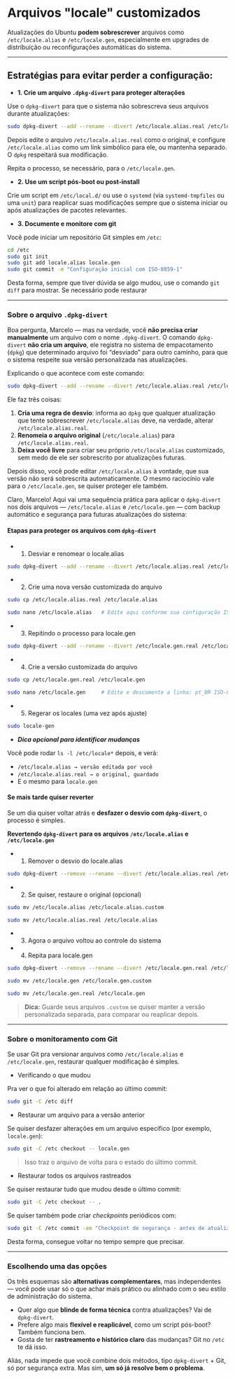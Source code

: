 # Arquivos "locale" customizados

Atualizações do Ubuntu **podem sobrescrever** arquivos como `/etc/locale.alias` e `/etc/locale.gen`, especialmente em upgrades de distribuição ou reconfigurações automáticas do sistema.
___

## Estratégias para evitar perder a configuração:

- **1. Crie um arquivo `.dpkg-divert` para proteger alterações**

Use o `dpkg-divert` para que o sistema não sobrescreva seus arquivos durante atualizações:

```bash
sudo dpkg-divert --add --rename --divert /etc/locale.alias.real /etc/locale.alias
```

Depois edite o arquivo `/etc/locale.alias.real` como o original, e configure `/etc/locale.alias` como um link simbólico para ele, ou mantenha separado. O `dpkg` respeitará sua modificação.

Repita o processo, se necessário, para o `/etc/locale.gen`.

- **2. Use um script pós-boot ou post-install**

Crie um script em `/etc/local.d/` ou use o `systemd` (via `systemd-tmpfiles` ou uma `unit`) para reaplicar suas modificações sempre que o sistema iniciar ou após atualizações de pacotes relevantes.

- **3. Documente e monitore com git**

Você pode iniciar um repositório Git simples em `/etc`:

```bash
cd /etc
sudo git init
sudo git add locale.alias locale.gen
sudo git commit -m "Configuração inicial com ISO-8859-1"
```

Desta forma, sempre que tiver dúvida se algo mudou, use o comando `git diff` para mostrar. Se necessário pode restaurar

---
### Sobre o arquivo `.dpkg-divert`

Boa pergunta, Marcelo — mas na verdade, você **não precisa criar manualmente** um arquivo com o nome `.dpkg-divert`. O comando `dpkg-divert` **não cria um arquivo**, ele registra no sistema de empacotamento (`dpkg`) que determinado arquivo foi “desviado” para outro caminho, para que o sistema respeite sua versão personalizada nas atualizações.

Explicando o que acontece com este comando:

```bash
sudo dpkg-divert --add --rename --divert /etc/locale.alias.real /etc/locale.alias
```

Ele faz três coisas:

1. **Cria uma regra de desvio**: informa ao `dpkg` que qualquer atualização que tente sobrescrever `/etc/locale.alias` deve, na verdade, alterar `/etc/locale.alias.real`.
2. **Renomeia o arquivo original** (`/etc/locale.alias`) para `/etc/locale.alias.real`.
3. **Deixa você livre** para criar seu próprio `/etc/locale.alias` customizado, sem medo de ele ser sobrescrito por atualizações futuras.

Depois disso, você pode editar `/etc/locale.alias` à vontade, que sua versão não será sobrescrita automaticamente. O mesmo raciocínio vale para o `/etc/locale.gen`, se quiser proteger ele também.

Claro, Marcelo! Aqui vai uma sequência prática para aplicar o `dpkg-divert` nos dois arquivos — `/etc/locale.alias` e `/etc/locale.gen` — com backup automático e segurança para futuras atualizações do sistema:

#### Etapas para proteger os arquivos com `dpkg-divert`

- 1. Desviar e renomear o locale.alias
```bash
sudo dpkg-divert --add --rename --divert /etc/locale.alias.real /etc/locale.alias
```

- 2. Crie uma nova versão customizada do arquivo
```bash
sudo cp /etc/locale.alias.real /etc/locale.alias
```
```bash
sudo nano /etc/locale.alias   # Edite aqui conforme sua configuração ISO-8859-1
```

- 3. Repitindo o processo para locale.gen
```bash
sudo dpkg-divert --add --rename --divert /etc/locale.gen.real /etc/locale.gen
```

- 4. Crie a versão customizada do arquivo
```bash
sudo cp /etc/locale.gen.real /etc/locale.gen
```
```bash
sudo nano /etc/locale.gen     # Edite e descomente a linha: pt_BR ISO-8859-1
```

- 5. Regerar os locales (uma vez após ajuste)
```bash
sudo locale-gen
```

- ***Dica opcional para identificar mudanças***

Você pode rodar `ls -l /etc/locale*` depois, e verá:

- `/etc/locale.alias → versão editada por você`
- `/etc/locale.alias.real → o original, guardado`
- E o mesmo para `locale.gen`

#### Se mais tarde quiser reverter

Se um dia quiser voltar atrás e **desfazer o desvio com `dpkg-divert`**, o processo é simples.

**Revertendo `dpkg-divert` para os arquivos `/etc/locale.alias` e `/etc/locale.gen`**


- 1. Remover o desvio do locale.alias
```bash
sudo dpkg-divert --remove --rename --divert /etc/locale.alias.real /etc/locale.alias
```

- 2. Se quiser, restaure o original (opcional)
```bash
sudo mv /etc/locale.alias /etc/locale.alias.custom
```
```bash
sudo mv /etc/locale.alias.real /etc/locale.alias
```

- 3. Agora o arquivo voltou ao controle do sistema

- 4. Repita para locale.gen
```bash
sudo dpkg-divert --remove --rename --divert /etc/locale.gen.real /etc/locale.gen
```
```bash
sudo mv /etc/locale.gen /etc/locale.gen.custom
```
```bash
sudo mv /etc/locale.gen.real /etc/locale.gen
```

> **Dica:** Guarde seus arquivos `.custom` se quiser manter a versão personalizada separada, para comparar ou reaplicar depois.
___

### Sobre o monitoramento com Git

Se usar Git pra versionar arquivos como `/etc/locale.alias` e `/etc/locale.gen`, restaurar qualquer modificação é simples.

- Verificando o que mudou

Pra ver o que foi alterado em relação ao último commit:

```bash
sudo git -C /etc diff
```

- Restaurar um arquivo para a versão anterior

Se quiser desfazer alterações em um arquivo específico (por exemplo, `locale.gen`):

```bash
sudo git -C /etc checkout -- locale.gen
```

> Isso traz o arquivo de volta para o estado do último commit.

- Restaurar todos os arquivos rastreados

Se quiser restaurar tudo que mudou desde o último commit:

```bash
sudo git -C /etc checkout -- .
```

Se quiser também pode criar *checkpoints* periódicos com:

```bash
sudo git -C /etc commit -am "Checkpoint de segurança - antes de atualização"
```

Desta forma, consegue voltar no tempo sempre que precisar.
___

### Escolhendo uma das opções

Os três esquemas são **alternativas complementares**, mas independentes — você pode usar só o que achar mais prático ou alinhado com o seu estilo de administração do sistema.

- Quer algo que **blinde de forma técnica** contra atualizações? Vai de `dpkg-divert`.
- Prefere algo mais **flexível e reaplicável**, como um script pós-boot? Também funciona bem.
- Gosta de ter **rastreamento e histórico claro** das mudanças? Git no `/etc` te dá isso.

Aliás, nada impede que você combine dois métodos, tipo `dpkg-divert` + Git, só por segurança extra. Mas sim, **um só já resolve bem o problema**.
